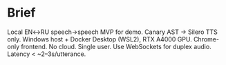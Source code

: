 # Brief
Local EN↔RU speech→speech MVP for demo. Canary AST → Silero TTS only.
Windows host + Docker Desktop (WSL2), RTX A4000 GPU. Chrome-only frontend.
No cloud. Single user. Use WebSockets for duplex audio. Latency < ~2–3s/utterance.